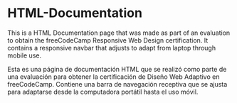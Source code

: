 # HTML-Documentation

This is a HTML Documentation page that was made as part of an evaluation to obtain the freeCodeCamp Responsive Web Design certification.
It contains a responsive navbar that adjusts to adapt from laptop through mobile use.

Esta es una página de documentación HTML que se realizó como parte de una evaluación para obtener la certificación de Diseño Web Adaptivo en freeCodeCamp. Contiene una barra de navegación receptiva que se ajusta para adaptarse desde la computadora portátil hasta el uso móvil.
